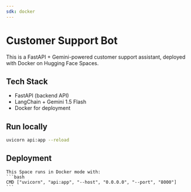 ```yaml
---
sdk: docker
---
```

# Customer Support Bot 

This is a FastAPI + Gemini-powered customer support assistant, deployed with Docker on Hugging Face Spaces.

## Tech Stack
- FastAPI (backend API)
- LangChain + Gemini 1.5 Flash
- Docker for deployment

## Run locally
```bash
uvicorn api:app --reload
```
## Deployment
    This Space runs in Docker mode with:
    ```bash
    CMD ["uvicorn", "api:app", "--host", "0.0.0.0", "--port", "8000"]
    ```
    
